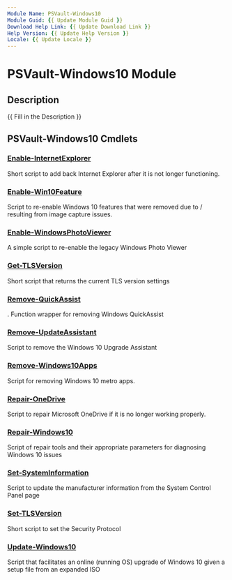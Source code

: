 ```yaml
---
Module Name: PSVault-Windows10
Module Guid: {{ Update Module Guid }}
Download Help Link: {{ Update Download Link }}
Help Version: {{ Update Help Version }}
Locale: {{ Update Locale }}
---
```


# PSVault-Windows10 Module
## Description
{{ Fill in the Description }}

## PSVault-Windows10 Cmdlets
### [Enable-InternetExplorer](Docs/Enable-InternetExplorer.md)
Short script to add back Internet Explorer after it is not longer functioning.

### [Enable-Win10Feature](Docs/Enable-Win10Feature.md)
Script to re-enable Windows 10 features that were removed due to / resulting from image capture issues.

### [Enable-WindowsPhotoViewer](Docs/Enable-WindowsPhotoViewer.md)
A simple script to re-enable the legacy Windows Photo Viewer

### [Get-TLSVersion](Docs/Get-TLSVersion.md)
Short script that returns the current TLS version settings

### [Remove-QuickAssist](Docs/Remove-QuickAssist.md)
.
Function wrapper for removing Windows QuickAssist

### [Remove-UpdateAssistant](Docs/Remove-UpdateAssistant.md)
Script to remove the Windows 10 Upgrade Assistant

### [Remove-Windows10Apps](Docs/Remove-Windows10Apps.md)
Script for removing Windows 10 metro apps.

### [Repair-OneDrive](Docs/Repair-OneDrive.md)
Script to repair Microsoft OneDrive if it is no longer working properly.

### [Repair-Windows10](Docs/Repair-Windows10.md)
Script of repair tools and their appropriate parameters for diagnosing Windows 10 issues

### [Set-SystemInformation](Docs/Set-SystemInformation.md)
Script to update the manufacturer information from the System Control Panel page

### [Set-TLSVersion](Docs/Set-TLSVersion.md)
Short script to set the Security Protocol

### [Update-Windows10](Docs/Update-Windows10.md)
Script that facilitates an online (running OS) upgrade of Windows 10 given a setup file from an expanded ISO

